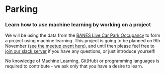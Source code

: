 # Parking

### Learn how to use machine learning by working on a project
We will be using the data from the [BANES Live Car Park Occupancy](https://data.bathhacked.org/Transport/BANES-Live-Car-Park-Occupancy/u3w2-9yme/data) to form a project using machine learning. This project is going to be planned on 9th November ([see the meetup event here](https://www.meetup.com/Bath-Machine-Learning-Meetup/events/235148732/)), and until then please feel free to [join our slack server](http://bathml.herokuapp.com/) if you have any questions, or just introduce yourself!

No knowledge of Machine Learning, Git(Hub) or programming languages is required to contribute - we ask only that you have a desire to learn.